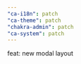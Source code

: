 ```yaml
---
"ca-i18n": patch
"ca-theme": patch
"chakra-admin": patch
"ca-system": patch
---
```


feat: new modal layout
